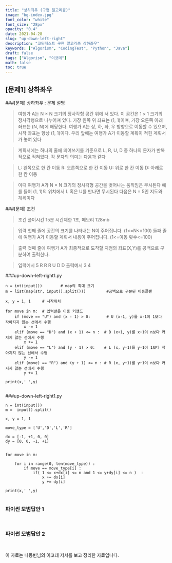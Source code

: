 ```yaml
---
title: "상하좌우 (구현 알고리즘)"
image: "bg-index.jpg"
font_color: "white"
font_size: "28px"
opacity: "0.4"
date: 2021-04-28
slug: "up-down-left-right"
description: "코딩테스트 구현 알고리즘 상하좌우"
keywords: ["Algorism", "CodingTest", "Python", "Java"]
draft: false
tags: ["Algorism", "이코테"]
math: false
toc: true
---
```


## [문제1] 상하좌우

###[문제] 상하좌우 : 문제 설명
> 여행가 A는 N × N 크기의 정사각형 공간 위에 서 있다. 이 공간은 1 × 1 크기의 정사각형으로 나누어져 있다.
가장 왼쪽 위 좌표는 (1, 1)이며, 가장 오른쪽 아래 좌표는 (N, N)에 해당한다.
여행가 A는 상, 하, 좌, 우 방향으로 이동할 수 있으며, 시작 좌표는 항상 (1, 1)이다. 우리 앞에는 여행가 A가
이동할 계획이 적힌 계획서가 놓여 있다

>계획서에는 하나의 줄에 띄어쓰기를 기준으로 L, R, U, D 중 하나의 문자가 반복적으로 적혀있다.
각 문자의 의미는 다음과 같다

>L: 왼쪽으로 한 칸 이동
R: 오른쪽으로 한 칸 이동
U: 위로 한 칸 이동
D: 아래로 한 칸 이동

>이때 여행가 A가 N × N 크기의 정사각형 공간을 벗어나는 움직임은 무시된다
예를 들어 (1, 1)의 위치에서 L 혹은 U를 만나면 무시된다
다음은 N = 5인 지도와 계획이다



###[문제] 조건 
> 조건 
>	풀이시간 15분 시간제한 1초, 메모리 128mb

> 입력
첫째 줄에 공간의 크기를 나타내는 N이 주어집니다. (1<=N<=100)
둘째 줄에 여행가 A가 이동할 계획서 내용이 주어집니다. (1<=이동 횟수<=100)


> 출력
첫째 줄에 여행가 A가 최종적으로 도착할 지점의 좌표(X,Y)를 공백으로 구분하여 출력한다.

> 입력예시
>	5
>   R R R U D D
> 출력예시
>	3 4


###up-down-left-right1.py
```
n = int(input()) 		# map의 최대 크기
m = list(map(str, input().split())) 		#공백으로 구분된 이동플랜

x, y = 1, 1		# 시작위치

for move in m: 	# 입력받은 이동 커맨드
    if (move == "U") and (x - 1) > 0:   	# U (x-1, y)를 x-1이 1보다 작아지지 않는 선에서 수행 
        x -= 1
    elif (move == "D") and (x + 1) <= n :  # D (x+1, y)를 x+1이 n보다 커지지 않는 선에서 수행 
        x += 1
    elif (move == "L") and (y - 1) > 0:    # L (x, y-1)를 y-1이 1보다 작아지지 않는 선에서 수행 
        y -= 1
    elif (move) == "R") and (y + 1) <= n : # R (x, y+1)를 y+1이 n보다 커지지 않는 선에서 수행 
        y += 1

print(x,' ',y) 
            
```


###up-down-left-right1.py
```
n = int(input())
m =  input().split()

x, y = 1, 1

move_type = ['U','D','L','R']

dx = [-1, +1, 0, 0]
dy = [0, 0, -1, +1]


for move in m:

    for i in range(0, len(move_type)) :
        if move == move_type[i] :
            if( 1 <= x+dx[i] <= n and 1 <= y+dy[i] <= n )  :
                x += dx[i]
                y += dy[i]

print(x,' ',y)
            
```




### 파이썬 모범답안 1
```


```
### 파이썬 모범답안 2
```
    	
```




이 자료는 나동빈님의 이코테 저서를 보고 정리한 자료입니다.



